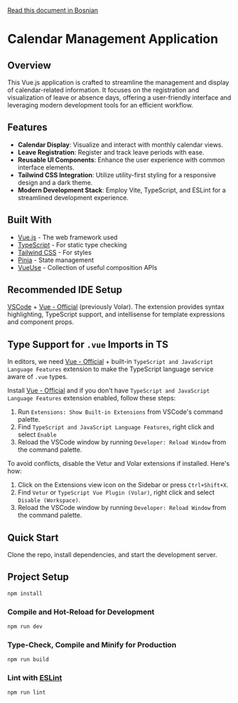 [Read this document in Bosnian](README.bih.md)

# Calendar Management Application

## Overview

This Vue.js application is crafted to streamline the management and display of calendar-related information. It focuses on the registration and visualization of leave or absence days, offering a user-friendly interface and leveraging modern development tools for an efficient workflow.

## Features

- **Calendar Display**: Visualize and interact with monthly calendar views.
- **Leave Registration**: Register and track leave periods with ease.
- **Reusable UI Components**: Enhance the user experience with common interface elements.
- **Tailwind CSS Integration**: Utilize utility-first styling for a responsive design and a dark theme.
- **Modern Development Stack**: Employ Vite, TypeScript, and ESLint for a streamlined development experience.

## Built With

- [Vue.js](https://vuejs.org/) - The web framework used
- [TypeScript](https://www.typescriptlang.org/) - For static type checking
- [Tailwind CSS](https://tailwindcss.com/) - For styles
- [Pinia](https://pinia.esm.dev/) - State management
- [VueUse](https://vueuse.org/) - Collection of useful composition APIs

## Recommended IDE Setup

[VSCode](https://code.visualstudio.com/) + [Vue - Official](https://marketplace.visualstudio.com/items?itemName=Vue.volar) (previously Volar). The extension provides syntax highlighting, TypeScript support, and intellisense for template expressions and component props.

## Type Support for `.vue` Imports in TS

In editors, we need [Vue - Official](https://marketplace.visualstudio.com/items?itemName=Vue.volar) + built-in `TypeScript and JavaScript Language Features` extension to make the TypeScript language service aware of `.vue` types.

Install [Vue - Official](https://marketplace.visualstudio.com/items?itemName=Vue.volar) and if you don't have `TypeScript and JavaScript Language Features` extension enabled, follow these steps:

1. Run `Extensions: Show Built-in Extensions` from VSCode's command palette.
2. Find `TypeScript and JavaScript Language Features`, right click and select `Enable`
3. Reload the VSCode window by running `Developer: Reload Window` from the command palette.

To avoid conflicts, disable the Vetur and Volar extensions if installed. Here's how:

1. Click on the Extensions view icon on the Sidebar or press `Ctrl+Shift+X`.
2. Find `Vetur` or `TypeScript Vue Plugin (Volar)`, right click and select `Disable (Workspace)`.
3. Reload the VSCode window by running `Developer: Reload Window` from the command palette.

## Quick Start

Clone the repo, install dependencies, and start the development server.

## Project Setup

```sh
npm install
```

### Compile and Hot-Reload for Development

```sh
npm run dev
```

### Type-Check, Compile and Minify for Production

```sh
npm run build
```

### Lint with [ESLint](https://eslint.org/)

```sh
npm run lint
```
